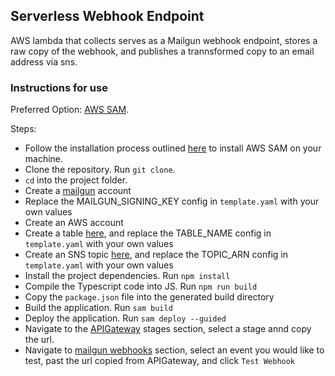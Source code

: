 ## Serverless Webhook Endpoint
AWS lambda that collects serves as a Mailgun webhook endpoint, stores a raw copy of the webhook, and publishes a trannsformed copy to an email address via sns.

### Instructions for use
Preferred Option: [AWS SAM](https://docs.aws.amazon.com/serverless-application-model/latest/developerguide/what-is-sam.html).

Steps:
- Follow the installation process outlined [here](https://docs.aws.amazon.com/serverless-application-model/latest/developerguide/serverless-sam-cli-install.html) to install AWS SAM on your machine.
- Clone the repository. Run `git clone`.
- `cd` into the project folder.
- Create a [mailgun](https://www.mailgun.com/) account
- Replace the MAILGUN_SIGNING_KEY config in `template.yaml` with your own values
- Create an AWS account
- Create a table [here](https://us-east-2.console.aws.amazon.com/dynamodb/home?region=us-east-2#tables:), and replace the TABLE_NAME config in `template.yaml` with your own values
- Create an SNS topic [here](https://us-east-2.console.aws.amazon.com/sns/v3/home?region=us-east-2#/topics), and replace the TOPIC_ARN config in `template.yaml` with your own values
- Install the project dependencies. Run `npm install`
- Compile the Typescript code into JS. Run `npm run build`
- Copy the `package.json` file into the generated build directory
- Build the application. Run `sam build`
- Deploy the application. Run `sam deploy --guided`
- Navigate to the [APIGateway](https://us-east-2.console.aws.amazon.com/apigateway/home?region=us-east-2#/apis/8v696cz0yj/stages/Prod) stages section, select a stage annd copy the url.
- Navigate to [mailgun webhooks](https://app.mailgun.com/app/sending/domains/sandbox86f29edef32648ca81ed71bf02739b19.mailgun.org/webhooks) section, select an event you would like to test, past the url copied from APIGateway, and click `Test Webhook`
